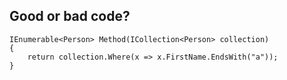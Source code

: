 ## Good or bad code?

    IEnumerable<Person> Method(ICollection<Person> collection)
    {
        return collection.Where(x => x.FirstName.EndsWith("a"));
    }